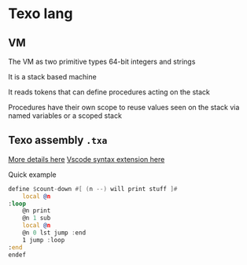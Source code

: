 # Texo lang

## VM

The VM as two primitive types 64-bit integers and strings

It is a stack based machine

It reads tokens that can define procedures acting on the stack

Procedures have their own scope to reuse values seen on the stack via named variables or a scoped stack

## Texo assembly `.txa`

[More details here](./txa/README.md)
[Vscode syntax extension here](./vscode-txa/txa-lang/README.md)

Quick example

```asm
define $count-down #[ (n --) will print stuff ]#
    local @n
:loop
    @n print
    @n 1 sub
    local @n
    @n 0 lst jump :end
    1 jump :loop
:end
endef
```
